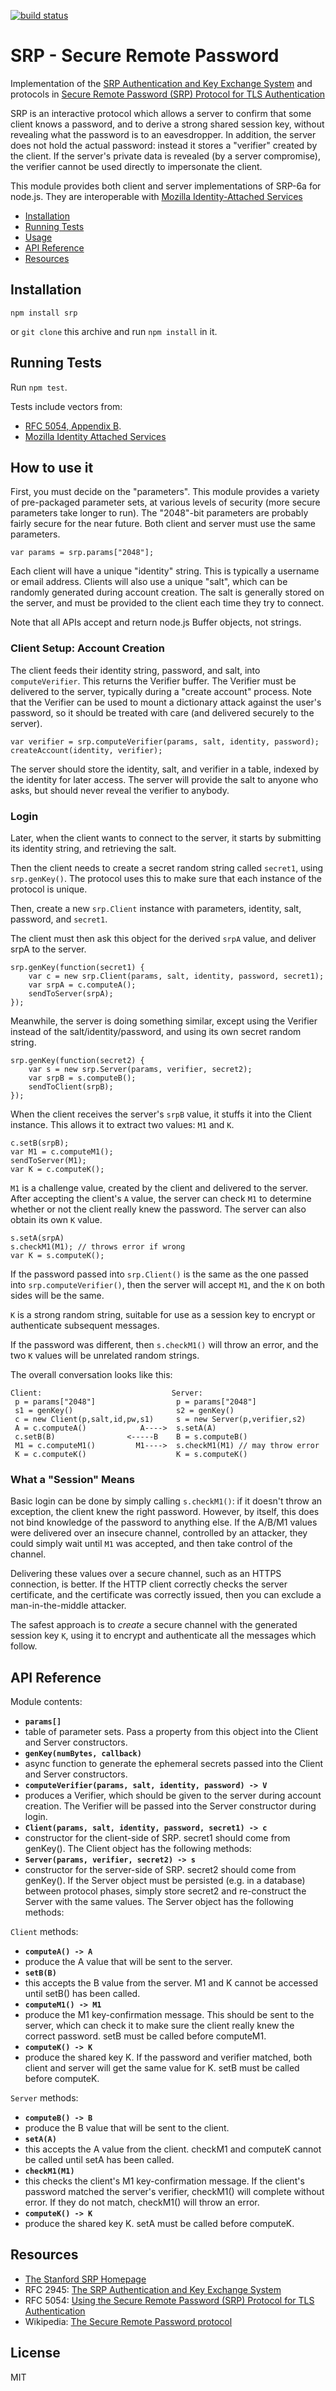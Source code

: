 [![build status](https://secure.travis-ci.org/jedp/node-srp.png)](http://travis-ci.org/jedp/node-srp)

# SRP - Secure Remote Password

Implementation of the [SRP Authentication and Key Exchange
System](http://tools.ietf.org/html/rfc2945) and protocols in [Secure
Remote Password (SRP) Protocol for TLS
Authentication](http://tools.ietf.org/html/rfc5054)

SRP is an interactive protocol which allows a server to confirm that some client knows a password, and to derive a strong shared session key, without revealing what the password is to an eavesdropper. In addition, the server does not hold the actual password: instead it stores a "verifier" created by the client. If the server's private data is revealed (by a server compromise), the verifier cannot be used directly to impersonate the client.

This module provides both client and server implementations of SRP-6a for node.js. They are interoperable with [Mozilla Identity-Attached Services](https://wiki.mozilla.org/Identity/AttachedServices/KeyServerProtocol)

* [Installation](#installation)
* [Running Tests](#running-tests)
* [Usage](#how-to-use-it)
* [API Reference](#api-reference)
* [Resources](#resources)

## Installation

`npm install srp`

or `git clone` this archive and run `npm install` in it.

## Running Tests

Run `npm test`.

Tests include vectors from:
- [RFC 5054, Appendix B](https://tools.ietf.org/html/rfc5054#appendix-B).
- [Mozilla Identity Attached Services](https://wiki.mozilla.org/Identity/AttachedServices/KeyServerProtocol)

## How to use it

First, you must decide on the "parameters". This module provides a variety of pre-packaged parameter sets, at various levels of security (more secure parameters take longer to run). The "2048"-bit parameters are probably fairly secure for the near future. Both client and server must use the same parameters.

    var params = srp.params["2048"];

Each client will have a unique "identity" string. This is typically a username or email address. Clients will also use a unique "salt", which can be randomly generated during account creation. The salt is generally stored on the server, and must be provided to the client each time they try to connect.

Note that all APIs accept and return node.js Buffer objects, not strings.

### Client Setup: Account Creation

The client feeds their identity string, password, and salt, into `computeVerifier`. This returns the Verifier buffer. The Verifier must be delivered to the server, typically during a "create account" process. Note that the Verifier can be used to mount a dictionary attack against the user's password, so it should be treated with care (and delivered securely to the server).

    var verifier = srp.computeVerifier(params, salt, identity, password);
    createAccount(identity, verifier);

The server should store the identity, salt, and verifier in a table, indexed by the identity for later access. The server will provide the salt to anyone who asks, but should never reveal the verifier to anybody.

### Login

Later, when the client wants to connect to the server, it starts by submitting its identity string, and retrieving the salt.

Then the client needs to create a secret random string called `secret1`, using `srp.genKey()`. The protocol uses this to make sure that each instance of the protocol is unique.

Then, create a new `srp.Client` instance with parameters, identity, salt, password, and `secret1`.

The client must then ask this object for the derived `srpA` value, and deliver srpA to the server.

    srp.genKey(function(secret1) {
        var c = new srp.Client(params, salt, identity, password, secret1);
        var srpA = c.computeA();
        sendToServer(srpA);
    });

Meanwhile, the server is doing something similar, except using the Verifier instead of the salt/identity/password, and using its own secret random string.

    srp.genKey(function(secret2) {
        var s = new srp.Server(params, verifier, secret2);
        var srpB = s.computeB();
        sendToClient(srpB);
    });

When the client receives the server's `srpB` value, it stuffs it into the Client instance. This allows it to extract two values: `M1` and `K`.

    c.setB(srpB);
    var M1 = c.computeM1();
    sendToServer(M1);
    var K = c.computeK();

`M1` is a challenge value, created by the client and delivered to the server. After accepting the client's `A` value, the server can check `M1` to determine whether or not the client really knew the password. The server can also obtain its own `K` value.

    s.setA(srpA)
    s.checkM1(M1); // throws error if wrong
    var K = s.computeK();

If the password passed into `srp.Client()` is the same as the one passed into `srp.computeVerifier()`, then the server will accept `M1`, and the `K` on both sides will be the same.

`K` is a strong random string, suitable for use as a session key to encrypt or authenticate subsequent messages.

If the password was different, then `s.checkM1()` will throw an error, and the two `K` values will be unrelated random strings.

The overall conversation looks like this:

    Client:                             Server:
     p = params["2048"]                  p = params["2048"]
     s1 = genKey()                       s2 = genKey()
     c = new Client(p,salt,id,pw,s1)     s = new Server(p,verifier,s2)
     A = c.computeA()            A---->  s.setA(A)
     c.setB(B)                <-----B    B = s.computeB()
     M1 = c.computeM1()         M1---->  s.checkM1(M1) // may throw error
     K = c.computeK()                    K = s.computeK()

### What a "Session" Means

Basic login can be done by simply calling `s.checkM1()`: if it doesn't throw an exception, the client knew the right password. However, by itself, this does not bind knowledge of the password to anything else. If the A/B/M1 values were delivered over an insecure channel, controlled by an attacker, they could simply wait until `M1` was accepted, and then take control of the channel.

Delivering these values over a secure channel, such as an HTTPS connection, is better. If the HTTP client correctly checks the server certificate, and the certificate was correctly issued, then you can exclude a man-in-the-middle attacker.

The safest approach is to *create* a secure channel with the generated session key `K`, using it to encrypt and authenticate all the messages which follow.

## API Reference

Module contents:

- **`params[]`**
 - table of parameter sets. Pass a property from this object into the Client and Server constructors.
- **`genKey(numBytes, callback)`**
 - async function to generate the ephemeral secrets passed into the Client and Server constructors.
- **`computeVerifier(params, salt, identity, password) -> V`**
 - produces a Verifier, which should be given to the server during account creation. The Verifier will be passed into the Server constructor during login.
- **`Client(params, salt, identity, password, secret1) -> c`**
 - constructor for the client-side of SRP. secret1 should come from genKey(). The Client object has the following methods:
- **`Server(params, verifier, secret2) -> s`**
 - constructor for the server-side of SRP. secret2 should come from genKey(). If the Server object must be persisted (e.g. in a database) between protocol phases, simply store secret2 and re-construct the Server with the same values. The Server object has the following methods:

`Client` methods:

- **`computeA() -> A`**
 - produce the A value that will be sent to the server.
- **`setB(B)`**
 - this accepts the B value from the server. M1 and K cannot be accessed until setB() has been called.
- **`computeM1() -> M1`**
 - produce the M1 key-confirmation message. This should be sent to the server, which can check it to make sure the client really knew the correct password. setB must be called before computeM1.
- **`computeK() -> K`**
 - produce the shared key K. If the password and verifier matched, both client and server will get the same value for K. setB must be called before computeK.

`Server` methods:

- **`computeB() -> B`**
 - produce the B value that will be sent to the client.
- **`setA(A)`**
 - this accepts the A value from the client. checkM1 and computeK cannot be called until setA has been called.
- **`checkM1(M1)`**
 - this checks the client's M1 key-confirmation message. If the client's password matched the server's verifier, checkM1() will complete without error. If they do not match, checkM1() will throw an error.
- **`computeK() -> K`**
 - produce the shared key K. setA must be called before computeK.

## Resources

- [The Stanford SRP Homepage](http://srp.stanford.edu/)
- RFC 2945: [The SRP Authentication and Key Exchange System](http://tools.ietf.org/html/rfc2945)
- RFC 5054: [Using the Secure Remote Password (SRP) Protocol for TLS Authentication](http://tools.ietf.org/html/rfc5054)
- Wikipedia: [The Secure Remote Password protocol](http://en.wikipedia.org/wiki/Secure_Remote_Password_protocol)

## License

MIT
